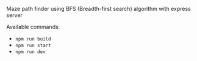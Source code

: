 Maze path finder using BFS (Breadth-first search) algorithm with express server

Available commands:

-   `npm run build`
-   `npm run start`
-   `npm run dev`
